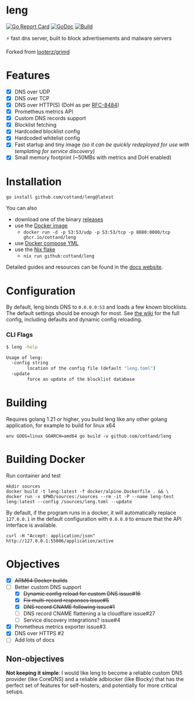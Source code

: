 # leng

[![Go Report Card](https://goreportcard.com/badge/github.com/cottand/leng?style=flat-square)](https://goreportcard.com/report/github.com/cottand/leng)
[![GoDoc](https://img.shields.io/badge/godoc-reference-blue.svg?style=flat-square)](http://godoc.org/github.com/cottand/leng)
[![Build](https://github.com/Cottand/leng/actions/workflows/build.yml/badge.svg?branch=master)](https://github.com/Cottand/leng/actions/workflows/build.yml)

:zap: fast dns server, built to block advertisements and malware servers

Forked from [looterz/grimd](https://github.com/looterz/grimd)

# Features

- [x] DNS over UDP
- [x] DNS over TCP
- [x] DNS over HTTP(S) (DoH as per [RFC-8484](https://datatracker.ietf.org/doc/html/rfc8484))
- [x] Prometheus metrics API
- [x] Custom DNS records support
- [x] Blocklist fetching
- [x] Hardcoded blocklist config
- [x] Hardcoded whitelist config
- [x] Fast startup and tiny image _(so it can be quickly redeployed for use with templating for service discovery)_
- [x] Small memory footprint (~50MBs with metrics and DoH enabled)

# Installation

```
go install github.com/cottand/leng@latest
```

You can also 
- download one of the binary [releases](https://github.com/cottand/leng/releases)
- use the [Docker image](https://github.com/cottand/leng/pkgs/container/leng)
    - `docker run -d -p 53:53/udp -p 53:53/tcp -p 8080:8080/tcp ghcr.io/cottand/leng`
- use [Docker compose YML](https://raw.githubusercontent.com/cottand/leng/master/docker-compose.yml)
- use the [Nix flake](https://github.com/Cottand/leng/tree/master/flake.nix)
    - `nix run github:cottand/leng`

Detailed guides and resources can be found in the [docs website](https://cottand.github.io/leng).

# Configuration

By default, leng binds DNS to `0.0.0.0:53` and loads a few known blocklists. The default settings should be enough for
most.
See [the wiki](https://cottand.github.io/leng/Configuration) for the full config, including defaults and dynamic
config reloading.

### CLI Flags

```bash
$ leng -help

Usage of leng:
  -config string
    	location of the config file (default "leng.toml")
  -update
    	force an update of the blocklist database

```

# Building

Requires golang 1.21 or higher, you build leng like any other golang application, for example to build for linux x64

```shell
env GOOS=linux GOARCH=amd64 go build -v github.com/cottand/leng
```

# Building Docker

Run container and test

```shell
mkdir sources
docker build -t leng:latest -f docker/alpine.Dockerfile . && \
docker run -v $PWD/sources:/sources --rm -it -P --name leng-test leng:latest --config /sources/leng.toml --update
```

By default, if the program runs in a docker, it will automatically replace `127.0.0.1` in the default configuration
with `0.0.0.0` to ensure that the API interface is available.

```shell
curl -H "Accept: application/json" http://127.0.0.1:55006/application/active
```

# Objectives

- [x] ~~ARM64 Docker builds~~
- [ ] Better custom DNS support
    - [x] ~~Dynamic config reload for custom DNS issue#16~~
    - [x] ~~Fix multi-record responses issue#5~~
    - [x] ~~DNS record CNAME following issue#1~~
    - [ ] DNS record CNAME flattening a la cloudflare issue#27
    - [ ] Service discovery integrations? issue#4
- [x] Prometheus metrics exporter issue#3
- [x] DNS over HTTPS #2
- [ ] Add lots of docs

## Non-objectives

**Not keeping it simple**: I would like leng to become
a reliable custom DNS provider (like CoreDNS) and a reliable
adblocker (like Blocky) that has the perfect set of features
for self-hosters, and potentially for more critical setups.
